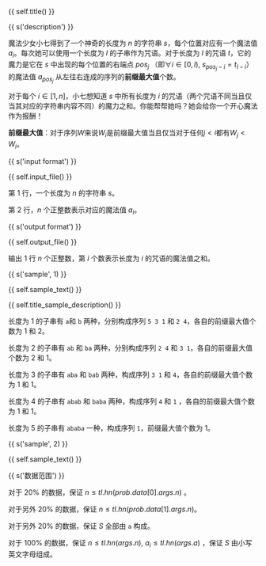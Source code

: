 {{ self.title() }}

{{ s('description') }}

魔法少女小七得到了一个神奇的长度为 $n$ 的字符串 $s$，每个位置对应有一个魔法值 $a_i$。每次她可以使用一个长度为 $l$ 的子串作为咒语。对于长度为 $l$ 的咒语 $t$，它的魔力是它在 $s$ 中出现的每个位置的右端点 $pos_j$ （即$\forall i \in [0,l),\ s_{pos_j-i}=t_{l-i}$）的魔法值 $a_{pos_j}$ 从左往右连成的序列的**前缀最大值**个数。

对于每个 $i \in [1,n]$，小七想知道 $s$ 中所有长度为 $i$ 的咒语（两个咒语不同当且仅当其对应的字符串内容不同）的魔力之和。你能帮帮她吗？她会给你一个开心魔法作为报酬！

**前缀最大值**：对于序列$W$来说$W_i$是前缀最大值当且仅当对于任何$j<i$都有$W_j<W_i$。

{{ s('input format') }}

{{ self.input_file() }}

第 $1$ 行，一个长度为 $n$ 的字符串 $s$。

第 $2$ 行，$n$ 个正整数表示对应的魔法值 $a_i$。

{{ s('output format') }}

{{ self.output_file() }}

输出 $1$ 行 $n$ 个正整数，第 $i$ 个数表示长度为 $i$ 的咒语的魔法值之和。

{{ s('sample', 1) }}

{{ self.sample_text() }}

{{ self.title_sample_description() }}

长度为 $1$ 的子串有 `a`和 `b` 两种，分别构成序列 `5 3 1` 和 `2 4`，各自的前缀最大值个数为 $1$ 和 $2$。

长度为 $2$ 的子串有 `ab` 和 `ba` 两种，分别构成序列 `2 4` 和 `3 1`，各自的前缀最大值个数为 $2$ 和 $1$。

长度为 $3$ 的子串有 `aba` 和 `bab` 两种，构成序列 `3 1` 和 `4`，各自的前缀最大值个数为 $1$ 和 $1$。

长度为 $4$ 的子串有 `abab` 和 `baba` 两种，构成序列 `4` 和 `1` ，各自的前缀最大值个数为 $1$ 和 $1$。

长度为 $5$ 的子串有 `ababa` 一种，构成序列 `1`，前缀最大值个数为 $1$。

{{ s('sample', 2) }}

{{ self.sample_text() }}

{{ s('数据范围') }}

对于 $20\%$ 的数据，保证 $n \leq {{tl.hn(prob.data[0].args.n)}}$ 。

对于另外 $20\%$ 的数据，保证 $n\leq {{tl.hn(prob.data[1].args.n)}}$。

对于另外 $20\%$ 的数据，保证 $S$ 全部由 `a` 构成。

对于 $100\%$ 的数据，保证 $n \leq {{tl.hn(args.n)}},\ a_i\le {{tl.hn(args.a)}}$ ，保证 $S$ 由小写英文字母组成。

